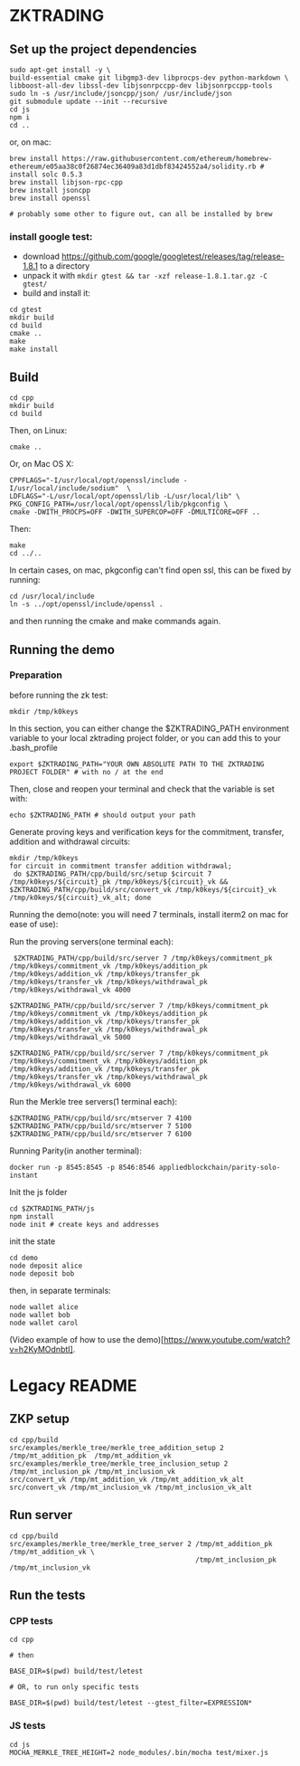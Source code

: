 # ZKTRADING

## Set up the project dependencies
```
sudo apt-get install -y \
build-essential cmake git libgmp3-dev libprocps-dev python-markdown \
libboost-all-dev libssl-dev libjsonrpccpp-dev libjsonrpccpp-tools
sudo ln -s /usr/include/jsoncpp/json/ /usr/include/json
git submodule update --init --recursive
cd js
npm i
cd ..
```

or, on mac:


```
brew install https://raw.githubusercontent.com/ethereum/homebrew-ethereum/e05aa38c0f26874ec36409a83d1dbf83424552a4/solidity.rb # install solc 0.5.3
brew install libjson-rpc-cpp
brew install jsoncpp
brew install openssl

# probably some other to figure out, can all be installed by brew

```

### install google test:

- download https://github.com/google/googletest/releases/tag/release-1.8.1 to a directory
- unpack it with `mkdir gtest && tar -xzf release-1.8.1.tar.gz -C gtest/ `
- build and install it:

```
cd gtest
mkdir build
cd build
cmake ..
make
make install
```

## Build
```
cd cpp
mkdir build
cd build
```
Then, on Linux:
```
cmake ..
```
Or, on Mac OS X:
```
CPPFLAGS="-I/usr/local/opt/openssl/include -I/usr/local/include/sodium"  \
LDFLAGS="-L/usr/local/opt/openssl/lib -L/usr/local/lib" \
PKG_CONFIG_PATH=/usr/local/opt/openssl/lib/pkgconfig \
cmake -DWITH_PROCPS=OFF -DWITH_SUPERCOP=OFF -DMULTICORE=OFF ..
```
Then:
```
make
cd ../..
```


In certain cases, on mac, pkgconfig can't find open ssl, this can be fixed by running:

```
cd /usr/local/include
ln -s ../opt/openssl/include/openssl .
```

and then running the cmake and make commands again.

## Running the demo

### Preparation

before running the zk test:
```
mkdir /tmp/k0keys
```

In this section, you can either change the $ZKTRADING_PATH environment variable to your local zktrading project folder, or you can add this to your .bash_profile

```
export $ZKTRADING_PATH="YOUR OWN ABSOLUTE PATH TO THE ZKTRADING PROJECT FOLDER" # with no / at the end
```

Then, close and reopen your terminal and check that the variable is set with:

```
echo $ZKTRADING_PATH # should output your path
```

Generate proving keys and verification keys for the commitment, transfer, addition and withdrawal circuits:

```
mkdir /tmp/k0keys
for circuit in commitment transfer addition withdrawal;
 do $ZKTRADING_PATH/cpp/build/src/setup $circuit 7 /tmp/k0keys/${circuit}_pk /tmp/k0keys/${circuit}_vk && $ZKTRADING_PATH/cpp/build/src/convert_vk /tmp/k0keys/${circuit}_vk /tmp/k0keys/${circuit}_vk_alt; done
```

Running the demo(note: you will need 7 terminals, install iterm2 on mac for ease of use):

Run the proving servers(one terminal each):
```
 $ZKTRADING_PATH/cpp/build/src/server 7 /tmp/k0keys/commitment_pk /tmp/k0keys/commitment_vk /tmp/k0keys/addition_pk /tmp/k0keys/addition_vk /tmp/k0keys/transfer_pk /tmp/k0keys/transfer_vk /tmp/k0keys/withdrawal_pk /tmp/k0keys/withdrawal_vk 4000

$ZKTRADING_PATH/cpp/build/src/server 7 /tmp/k0keys/commitment_pk /tmp/k0keys/commitment_vk /tmp/k0keys/addition_pk /tmp/k0keys/addition_vk /tmp/k0keys/transfer_pk /tmp/k0keys/transfer_vk /tmp/k0keys/withdrawal_pk /tmp/k0keys/withdrawal_vk 5000

$ZKTRADING_PATH/cpp/build/src/server 7 /tmp/k0keys/commitment_pk /tmp/k0keys/commitment_vk /tmp/k0keys/addition_pk /tmp/k0keys/addition_vk /tmp/k0keys/transfer_pk /tmp/k0keys/transfer_vk /tmp/k0keys/withdrawal_pk /tmp/k0keys/withdrawal_vk 6000
```

Run the Merkle tree servers(1 terminal each):

```
$ZKTRADING_PATH/cpp/build/src/mtserver 7 4100
$ZKTRADING_PATH/cpp/build/src/mtserver 7 5100
$ZKTRADING_PATH/cpp/build/src/mtserver 7 6100
```

Running Parity(in another terminal):

```
docker run -p 8545:8545 -p 8546:8546 appliedblockchain/parity-solo-instant
```

Init the js folder

```
cd $ZKTRADING_PATH/js
npm install
node init # create keys and addresses
```

init the state
```
cd demo
node deposit alice
node deposit bob

```

then, in separate terminals:

```
node wallet alice
node wallet bob
node wallet carol
```

(Video example of how to use the demo)[https://www.youtube.com/watch?v=h2KyMOdnbtI].


# Legacy README

## ZKP setup
```
cd cpp/build
src/examples/merkle_tree/merkle_tree_addition_setup 2 /tmp/mt_addition_pk  /tmp/mt_addition_vk
src/examples/merkle_tree/merkle_tree_inclusion_setup 2 /tmp/mt_inclusion_pk /tmp/mt_inclusion_vk
src/convert_vk /tmp/mt_addition_vk /tmp/mt_addition_vk_alt
src/convert_vk /tmp/mt_inclusion_vk /tmp/mt_inclusion_vk_alt
```

## Run server
```
cd cpp/build
src/examples/merkle_tree/merkle_tree_server 2 /tmp/mt_addition_pk /tmp/mt_addition_vk \
                                              /tmp/mt_inclusion_pk /tmp/mt_inclusion_vk
```

## Run the tests

### CPP tests

```
cd cpp

# then

BASE_DIR=$(pwd) build/test/letest

# OR, to run only specific tests

BASE_DIR=$(pwd) build/test/letest --gtest_filter=EXPRESSION*
```

### JS tests
```
cd js
MOCHA_MERKLE_TREE_HEIGHT=2 node_modules/.bin/mocha test/mixer.js
```
